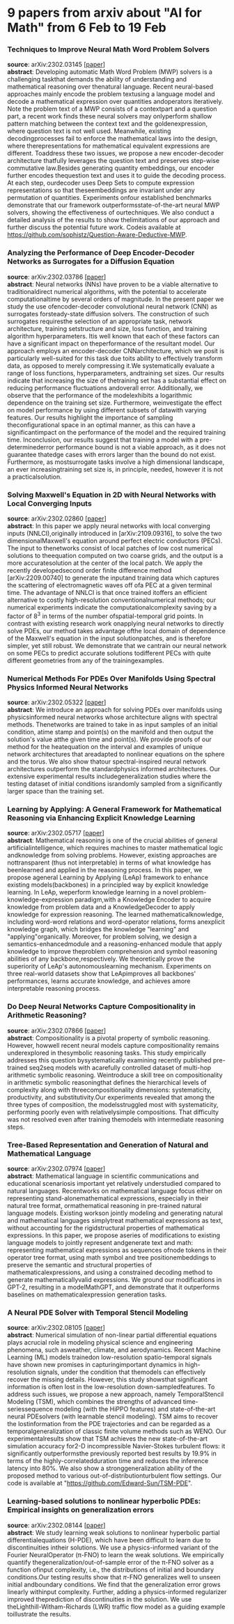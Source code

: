 # 9 papers from arxiv about "AI for Math" from 6 Feb to 19 Feb

### Techniques to Improve Neural Math Word Problem Solvers
**source**: arXiv:2302.03145 [[paper](https://arxiv.org/abs/2302.03145)]  
**abstract**: Developing automatic Math Word Problem (MWP) solvers is a challenging taskthat demands the ability of understanding and mathematical reasoning over thenatural language. Recent neural-based approaches mainly encode the problem textusing a language model and decode a mathematical expression over quantities andoperators iteratively. Note the problem text of a MWP consists of a contextpart and a question part, a recent work finds these neural solvers may onlyperform shallow pattern matching between the context text and the goldenexpression, where question text is not well used. Meanwhile, existing decodingprocesses fail to enforce the mathematical laws into the design, where therepresentations for mathematical equivalent expressions are different. Toaddress these two issues, we propose a new encoder-decoder architecture thatfully leverages the question text and preserves step-wise commutative law.Besides generating quantity embeddings, our encoder further encodes thequestion text and uses it to guide the decoding process. At each step, ourdecoder uses Deep Sets to compute expression representations so that theseembeddings are invariant under any permutation of quantities. Experiments onfour established benchmarks demonstrate that our framework outperformsstate-of-the-art neural MWP solvers, showing the effectiveness of ourtechniques. We also conduct a detailed analysis of the results to show thelimitations of our approach and further discuss the potential future work. Codeis available at https://github.com/sophistz/Question-Aware-Deductive-MWP.

### Analyzing the Performance of Deep Encoder-Decoder Networks as Surrogates for a Diffusion Equation
**source**: arXiv:2302.03786 [[paper](https://arxiv.org/abs/2302.03786)]  
**abstract**: Neural networks (NNs) have proven to be a viable alternative to traditionaldirect numerical algorithms, with the potential to accelerate computationaltime by several orders of magnitude. In the present paper we study the use ofencoder-decoder convolutional neural network (CNN) as surrogates forsteady-state diffusion solvers. The construction of such surrogates requiresthe selection of an appropriate task, network architecture, training setstructure and size, loss function, and training algorithm hyperparameters. Itis well known that each of these factors can have a significant impact on theperformance of the resultant model. Our approach employs an encoder-decoder CNNarchitecture, which we posit is particularly well-suited for this task due toits ability to effectively transform data, as opposed to merely compressing it.We systematically evaluate a range of loss functions, hyperparameters, andtraining set sizes. Our results indicate that increasing the size of thetraining set has a substantial effect on reducing performance fluctuations andoverall error. Additionally, we observe that the performance of the modelexhibits a logarithmic dependence on the training set size. Furthermore, weinvestigate the effect on model performance by using different subsets of datawith varying features. Our results highlight the importance of sampling theconfigurational space in an optimal manner, as this can have a significantimpact on the performance of the model and the required training time. Inconclusion, our results suggest that training a model with a pre-determinederror performance bound is not a viable approach, as it does not guarantee thatedge cases with errors larger than the bound do not exist. Furthermore, as mostsurrogate tasks involve a high dimensional landscape, an ever increasingtraining set size is, in principle, needed, however it is not a practicalsolution.

### Solving Maxwell's Equation in 2D with Neural Networks with Local Converging Inputs
**source**: arXiv:2302.02860 [[paper](https://arxiv.org/abs/2302.02860)]  
**abstract**: In this paper we apply neural networks with local converging inputs (NNLCI),originally introduced in [arXiv:2109.09316], to solve the two dimensionalMaxwell's equation around perfect electric conductors (PECs). The input to thenetworks consist of local patches of low cost numerical solutions to theequation computed on two coarse grids, and the output is a more accuratesolution at the center of the local patch. We apply the recently developedsecond order finite difference method [arXiv:2209.00740] to generate the inputand training data which captures the scattering of electromagnetic waves off ofa PEC at a given terminal time. The advantage of NNLCI is that once trained itoffers an efficient alternative to costly high-resolution conventionalnumerical methods; our numerical experiments indicate the computationalcomplexity saving by a factor of $8^3$ in terms of the number ofspatial-temporal grid points. In contrast with existing research work onapplying neural networks to directly solve PDEs, our method takes advantage ofthe local domain of dependence of the Maxwell's equation in the input solutionpatches, and is therefore simpler, yet still robust. We demonstrate that we cantrain our neural network on some PECs to predict accurate solutions todifferent PECs with quite different geometries from any of the trainingexamples.

### Numerical Methods For PDEs Over Manifolds Using Spectral Physics Informed Neural Networks
**source**: arXiv:2302.05322 [[paper](https://arxiv.org/abs/2302.05322)]  
**abstract**: We introduce an approach for solving PDEs over manifolds using physicsinformed neural networks whose architecture aligns with spectral methods. Thenetworks are trained to take in as input samples of an initial condition, atime stamp and point(s) on the manifold and then output the solution's value atthe given time and point(s). We provide proofs of our method for the heatequation on the interval and examples of unique network architectures that areadapted to nonlinear equations on the sphere and the torus. We also show thatour spectral-inspired neural network architectures outperform the standardphysics informed architectures. Our extensive experimental results includegeneralization studies where the testing dataset of initial conditions israndomly sampled from a significantly larger space than the training set.

### Learning by Applying: A General Framework for Mathematical Reasoning via Enhancing Explicit Knowledge Learning
**source**: arXiv:2302.05717 [[paper](https://arxiv.org/abs/2302.05717)]  
**abstract**: Mathematical reasoning is one of the crucial abilities of general artificialintelligence, which requires machines to master mathematical logic andknowledge from solving problems. However, existing approaches are nottransparent (thus not interpretable) in terms of what knowledge has beenlearned and applied in the reasoning process. In this paper, we propose ageneral Learning by Applying (LeAp) framework to enhance existing models(backbones) in a principled way by explicit knowledge learning. In LeAp, weperform knowledge learning in a novel problem-knowledge-expression paradigm,with a Knowledge Encoder to acquire knowledge from problem data and a KnowledgeDecoder to apply knowledge for expression reasoning. The learned mathematicalknowledge, including word-word relations and word-operator relations, forms anexplicit knowledge graph, which bridges the knowledge "learning" and "applying"organically. Moreover, for problem solving, we design a semantics-enhancedmodule and a reasoning-enhanced module that apply knowledge to improve theproblem comprehension and symbol reasoning abilities of any backbone,respectively. We theoretically prove the superiority of LeAp's autonomouslearning mechanism. Experiments on three real-world datasets show that LeApimproves all backbones' performances, learns accurate knowledge, and achieves amore interpretable reasoning process.

### Do Deep Neural Networks Capture Compositionality in Arithmetic Reasoning?
**source**: arXiv:2302.07866 [[paper](https://arxiv.org/abs/2302.07866)]  
**abstract**: Compositionality is a pivotal property of symbolic reasoning. However, howwell recent neural models capture compositionality remains underexplored in thesymbolic reasoning tasks. This study empirically addresses this question bysystematically examining recently published pre-trained seq2seq models with acarefully controlled dataset of multi-hop arithmetic symbolic reasoning. Weintroduce a skill tree on compositionality in arithmetic symbolic reasoningthat defines the hierarchical levels of complexity along with threecompositionality dimensions: systematicity, productivity, and substitutivity.Our experiments revealed that among the three types of composition, the modelsstruggled most with systematicity, performing poorly even with relativelysimple compositions. That difficulty was not resolved even after training themodels with intermediate reasoning steps.

### Tree-Based Representation and Generation of Natural and Mathematical Language
**source**: arXiv:2302.07974 [[paper](https://arxiv.org/abs/2302.07974)]  
**abstract**: Mathematical language in scientific communications and educational scenariosis important yet relatively understudied compared to natural languages. Recentworks on mathematical language focus either on representing stand-alonemathematical expressions, especially in their natural tree format, ormathematical reasoning in pre-trained natural language models. Existing workson jointly modeling and generating natural and mathematical languages simplytreat mathematical expressions as text, without accounting for the rigidstructural properties of mathematical expressions. In this paper, we propose aseries of modifications to existing language models to jointly represent andgenerate text and math: representing mathematical expressions as sequences ofnode tokens in their operator tree format, using math symbol and tree positionembeddings to preserve the semantic and structural properties of mathematicalexpressions, and using a constrained decoding method to generate mathematicallyvalid expressions. We ground our modifications in GPT-2, resulting in a modelMathGPT, and demonstrate that it outperforms baselines on mathematicalexpression generation tasks.

### A Neural PDE Solver with Temporal Stencil Modeling
**source**: arXiv:2302.08105 [[paper](https://arxiv.org/abs/2302.08105)]  
**abstract**: Numerical simulation of non-linear partial differential equations plays acrucial role in modeling physical science and engineering phenomena, such asweather, climate, and aerodynamics. Recent Machine Learning (ML) models trainedon low-resolution spatio-temporal signals have shown new promises in capturingimportant dynamics in high-resolution signals, under the condition that themodels can effectively recover the missing details. However, this study showsthat significant information is often lost in the low-resolution down-sampledfeatures. To address such issues, we propose a new approach, namely TemporalStencil Modeling (TSM), which combines the strengths of advanced time-seriessequence modeling (with the HiPPO features) and state-of-the-art neural PDEsolvers (with learnable stencil modeling). TSM aims to recover the lostinformation from the PDE trajectories and can be regarded as a temporalgeneralization of classic finite volume methods such as WENO. Our experimentalresults show that TSM achieves the new state-of-the-art simulation accuracy for2-D incompressible Navier-Stokes turbulent flows: it significantly outperformsthe previously reported best results by 19.9% in terms of the highly-correlatedduration time and reduces the inference latency into 80%. We also show a stronggeneralization ability of the proposed method to various out-of-distributionturbulent flow settings. Our code is available at "https://github.com/Edward-Sun/TSM-PDE".

### Learning-based solutions to nonlinear hyperbolic PDEs: Empirical insights on generalization errors
**source**: arXiv:2302.08144 [[paper](https://arxiv.org/abs/2302.08144)]  
**abstract**: We study learning weak solutions to nonlinear hyperbolic partial differentialequations (H-PDE), which have been difficult to learn due to discontinuities intheir solutions. We use a physics-informed variant of the Fourier NeuralOperator (π-FNO) to learn the weak solutions. We empirically quantify thegeneralization/out-of-sample error of the π-FNO solver as a function ofinput complexity, i.e., the distributions of initial and boundary conditions.Our testing results show that $π$-FNO generalizes well to unseen initial andboundary conditions. We find that the generalization error grows linearly withinput complexity. Further, adding a physics-informed regularizer improved theprediction of discontinuities in the solution. We use theLighthill-Witham-Richards (LWR) traffic flow model as a guiding example toillustrate the results.
